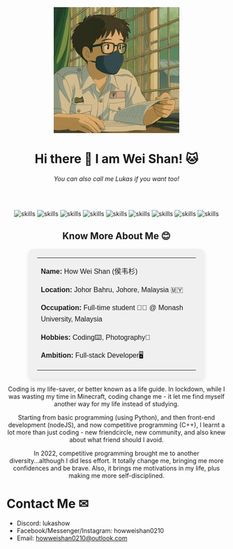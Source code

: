 <div align="center"><img src="./head.jpg"></img></div>

<h1 align="center">Hi there 👋 I am Wei Shan! 🐱</h1>
<h6 align="center">You can also call me Lukas if you want too!</h6>
<br/>

<div align="center">
  
  ![skills](https://img.shields.io/badge/-PYTHON-FF0000?style=for-the-badge&logo=javascript&logoColor=white&color=blue)
  ![skills](https://img.shields.io/badge/-JAVASCRIPT-FF0000?style=for-the-badge&logo=javascript&logoColor=white&color=red)
  ![skills](https://img.shields.io/badge/-HTML-FF0000?style=for-the-badge&logo=html5&logoColor=white&color=green)
  ![skills](https://img.shields.io/badge/-CSS-FF0000?style=for-the-badge&logo=css3&logoColor=white&color=blue)
  ![skills](https://img.shields.io/badge/-NODE_JS-FF0000?style=for-the-badge&logo=node.js&logoColor=white&color=purple)
  ![skills](https://img.shields.io/badge/-TAILWIND_CSS-FF0000?style=for-the-badge&logo=tailwindcss&logoColor=white&color=22D3EE)
  ![skills](https://img.shields.io/badge/-REACT_JS-FF0000?style=for-the-badge&logo=react&logoColor=white&color=38BDF8)
  ![skills](https://img.shields.io/badge/-SQLITE-FF0000?style=for-the-badge&logo=sqlite&logoColor=white&color=blue)
  ![skills](https://img.shields.io/badge/-EXPRESS_JS-FF0000?style=for-the-badge&logo=express&logoColor=white&color=grey)
  
</div>

<h2 align="center">Know More About Me 😊</h2>

<div align="center">
  <table style="border: none; border-radius: 12px; background-color: #f0f0f0; padding: 20px; width: 80%; max-width: 600px; box-shadow: 0 4px 10px rgba(0,0,0,0.1);">
    <tr>
      <td style="border: none; font-family: sans-serif; font-size: 16px; line-height: 1.6;">
        <p><strong>Name:</strong> How Wei Shan (侯韦杉)</p>
        <p><strong>Location:</strong> Johor Bahru, Johore, Malaysia 🇲🇾</p>
        <p><strong>Occupation:</strong> Full-time student 👨‍🎓 @ Monash University, Malaysia</p>
        <p><strong>Hobbies:</strong> Coding⌨️, Photography📸</p>
        <p><strong>Ambition:</strong> Full-stack Developer🖥</p>
      </td>
    </tr>
  </table>
</div>

<p align="center">
Coding is my life-saver, or better known as a life guide. In lockdown, while I was wasting my time in Minecraft, coding change me - it let me find myself another way for my life instead of studying. 
</p>
<p align="center">
Starting from basic programming (using Python), and then front-end development (nodeJS), and now competitive programming (C++), I learnt a lot more than just coding - new friendcircle, new community, and also knew about what friend should I avoid.
</p>
<p align="center">
In 2022, competitive programming brought me to another diversity...although I did less effort. It totally change me, bringing me more confidences and be brave. Also, it brings me motivations in my life, plus making me more self-disciplined.
</p>

# Contact Me ✉

- Discord: lukashow
- Facebook/Messenger/Instagram: howweishan0210
- Email: howweishan0210@outlook.com


<!--
**lukashow/lukashow** is a ✨ _special_ ✨ repository because its `README.md` (this file) appears on your GitHub profile.

Here are some ideas to get you started:

- 🔭 I’m currently working on ...
- 🌱 I’m currently learning ...
- 👯 I’m looking to collaborate on ...
- 🤔 I’m looking for help with ...
- 💬 Ask me about ...
- 📫 How to reach me: ...
- 😄 Pronouns: ...
- ⚡ Fun fact: ...
-->
